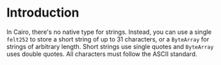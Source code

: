 # Introduction

In Cairo, there's no native type for strings. Instead, you can use a single `felt252` to store a short string of up to 31 characters, or a `ByteArray` for strings of arbitrary length. Short strings use single quotes and `ByteArray` uses double quotes. All characters must follow the ASCII standard.
